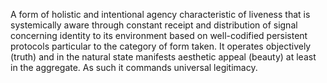 A form of holistic and intentional agency characteristic of liveness that is systemically aware through constant receipt and distribution of signal concerning identity to its environment based on well-codified persistent protocols particular to the category of form taken. It operates objectively (truth) and in the natural state manifests aesthetic appeal (beauty) at least in the aggregate. As such it commands universal legitimacy.